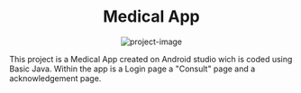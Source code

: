 <h1 align="center" id="title">Medical App</h1>

<p align="center"><img src="https://img.freepik.com/free-photo/portrait-3d-male-doctor_23-2151107360.jpg" alt="project-image"></p>

<p id="description">This project is a Medical App created on Android studio wich is coded using Basic Java. Within the app is a Login page a "Consult" page and a acknowledgement page.</p>

